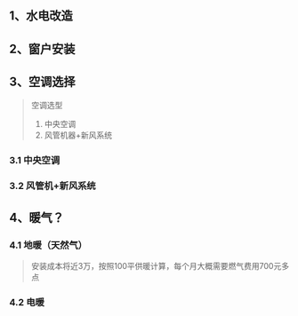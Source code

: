 ## 1、水电改造

## 2、窗户安装

## 3、空调选择

> 空调选型
>
> 1. 中央空调
> 2. 风管机器+新风系统

### 3.1 中央空调

### 3.2 风管机+新风系统



## 4、暖气？

### 4.1 地暖（天然气）

> 安装成本将近3万，按照100平供暖计算，每个月大概需要燃气费用700元多点

### 4.2 电暖

